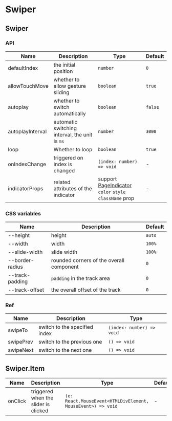 # Swiper

<code src="./demos/demo1.tsx"></code>

## Swiper

### API

| Name             | Description                                    | Type                                                                       | Default |
| ---------------- | ---------------------------------------------- | -------------------------------------------------------------------------- | ------- |
| defaultIndex     | the initial position                           | `number`                                                                   | `0`     |
| allowTouchMove   | whether to allow gesture sliding               | `boolean`                                                                  | `true`  |
| autoplay         | whether to switch automatically                | `boolean`                                                                  | `false` |
| autoplayInterval | automatic switching interval, the unit is `ms` | `number`                                                                   | `3000`  |
| loop             | Whether to loop                                | `boolean`                                                                  | `true`  |
| onIndexChange    | triggered on index is changed                  | `(index: number) => void`                                                  | -       |
| indicatorProps   | related attributes of the indicator            | support [PageIndicator](./page-indicator) `color` `style` `className` prop | -       |

### CSS variables

| Name            | Description                              | Default |
| --------------- | ---------------------------------------- | ------- |
| --height        | height                                   | `auto`  |
| --width         | width                                    | `100%`  |
| --slide-width   | slide width                              | `100%`  |
| --border-radius | rounded corners of the overall component | `0`     |
| --track-padding | `padding` in the track area              | `0`     |
| --track-offset  | the overall offset of the track          | `0`     |

### Ref

| Name      | Description                   | Type                      |
| --------- | ----------------------------- | ------------------------- |
| swipeTo   | switch to the specified index | `(index: number) => void` |
| swipePrev | switch to the previous one    | `() => void`              |
| swipeNext | switch to the next one        | `() => void`              |

## Swiper.Item

| Name    | Description                          | Type                                                        | Default |
| ------- | ------------------------------------ | ----------------------------------------------------------- | ------- |
| onClick | triggered when the slider is clicked | `(e: React.MouseEvent<HTMLDivElement, MouseEvent>) => void` | -       |

